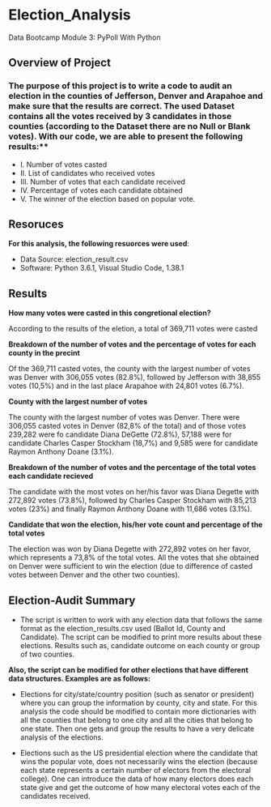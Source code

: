 # Election_Analysis
Data Bootcamp Module 3: PyPoll With Python
## Overview of Project

### The purpose of this project is to write a code to audit an election in the counties of Jefferson, Denver and Arapahoe and make sure that the results are correct. The used Dataset contains all the votes received by 3 candidates in those counties (according to the Dataset there are no Null or Blank votes). With our code, we are able to present the following results:**
* I. Number of votes casted
* II. List of candidates who received votes
* III. Number of votes that each candidate received
* IV. Percentage of votes each candidate obtained
* V. The winner of the election based on popular vote.


## Resoruces
**For this analysis, the following resuorces were used**:
- Data Source: election_result.csv
- Software: Python 3.6.1, Visual Studio Code, 1.38.1

## Results

**How many votes were casted in this congretional election?**

According to the results of the eletion, a total of 369,711 votes were casted

**Breakdown of the number of votes and the percentage of votes for each county in the precint**

Of the 369,711 casted votes, the county with the largest number of votes was Denver with 306,055 votes (82.8%), followed by Jefferson with 38,855 votes (10,5%) and in the last place Arapahoe with 24,801 votes (6.7%).

**County with the largest number of votes**

The county with the largest number of votes was Denver. There were 306,055 casted votes in Denver (82,8% of the total) and of those votes 239,282 were fo candidate Diana DeGette (72.8%), 57,188 were for candidate Charles Casper Stockham (18,7%) and 9,585 were for candidate Raymon Anthony Doane (3.1%).

**Breakdown of the number of votes and the percentage of the total votes each candidate recieved**

The candidate with the most votes on her/his favor was Diana Degette with 272,892 votes (73.8%), followed by Charles Casper Stockham with 85,213 votes (23%) and finally Raymon Anthony Doane with 11,686 votes (3.1%).

**Candidate that won the election, his/her vote count and percentage of the total votes**

The election was won by Diana Degette with 272,892 votes on her favor, which represents a 73,8% of the total votes. All the votes that she obtained on Denver were sufficient to win the election (due to difference of casted votes between Denver and the other two counties).


## Election-Audit Summary

- The script is written to work with any election data that follows the same format as the election_results.csv used (Ballot Id, County and Candidate). The script can be modified to print more results about these elections. Results such as, candidate outcome on each county or group of two counties.

**Also, the script can be modified for other elections that have different data structures. Examples are as follows:**

- Elections for city/state/country position (such as senator or president) where you can group the information by county, city and state. For this analysis the code should be modified to contain more dictionaries with all the counties that belong to one city and all the cities that belong to one state. Then one gets and group the results to have a very delicate analysis of the elections.

- Elections such as the US presidential election where the candidate that wins the popular vote, does not necessarily wins the election (because each state represents a certain number of electors from the electoral college). One can introduce the data of how many electors does each state give and get the outcome of how many electoral votes each of the candidates received.
